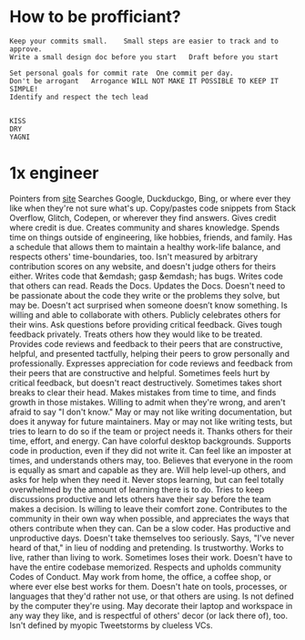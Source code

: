 # How to be profficiant?		
	Keep your commits small.	Small steps are easier to track and to approve.
	Write a small design doc before you start	Draft before you start
		
	Set personal goals for commit rate 	One commit per day.
	Don't be arrogant	Arrogance WILL NOT MAKE IT POSSIBLE TO KEEP IT SIMPLE!
	Identify and respect the tech lead	
		
		
	KISS	
	DRY	
	YAGNI	

# 1x engineer
Pointers from [site](https://1x.engineer/)
Searches Google, Duckduckgo, Bing, or where ever they like when they're not sure what's up.
Copy/pastes code snippets from Stack Overflow, Glitch, Codepen, or wherever they find answers.
Gives credit where credit is due.
Creates community and shares knowledge.
Spends time on things outside of engineering, like hobbies, friends, and family.
Has a schedule that allows them to maintain a healthy work-life balance, and respects others' time-boundaries, too.
Isn't measured by arbitrary contribution scores on any website, and doesn't judge others for theirs either.
Writes code that &emdash; gasp &emdash; has bugs.
Writes code that others can read.
Reads the Docs.
Updates the Docs.
Doesn't need to be passionate about the code they write or the problems they solve, but may be.
Doesn't act surprised when someone doesn’t know something.
Is willing and able to collaborate with others.
Publicly celebrates others for their wins.
Ask questions before providing critical feedback.
Gives tough feedback privately.
Treats others how they would like to be treated.
Provides code reviews and feedback to their peers that are constructive, helpful, and presented tactfully, helping their peers to grow personally and professionally.
Expresses appreciation for code reviews and feedback from their peers that are constructive and helpful.
Sometimes feels hurt by critical feedback, but doesn't react destructively.
Sometimes takes short breaks to clear their head.
Makes mistakes from time to time, and finds growth in those mistakes.
Willing to admit when they're wrong, and aren't afraid to say "I don't know."
May or may not like writing documentation, but does it anyway for future maintainers.
May or may not like writing tests, but tries to learn to do so if the team or project needs it.
Thanks others for their time, effort, and energy.
Can have colorful desktop backgrounds.
Supports code in production, even if they did not write it.
Can feel like an imposter at times, and understands others may, too.
Believes that everyone in the room is equally as smart and capable as they are.
Will help level-up others, and asks for help when they need it.
Never stops learning, but can feel totally overwhelmed by the amount of learning there is to do.
Tries to keep discussions productive and lets others have their say before the team makes a decision.
Is willing to leave their comfort zone.
Contributes to the community in their own way when possible, and appreciates the ways that others contribute when they can.
Can be a slow coder.
Has productive and unproductive days.
Doesn't take themselves too seriously.
Says, "I've never heard of that," in lieu of nodding and pretending.
Is trustworthy.
Works to live, rather than living to work.
Sometimes loses their work.
Doesn't have to have the entire codebase memorized.
Respects and upholds community Codes of Conduct.
May work from home, the office, a coffee shop, or where ever else best works for them.
Doesn't hate on tools, processes, or languages that they'd rather not use, or that others are using.
Is not defined by the computer they're using.
May decorate their laptop and workspace in any way they like, and is respectful of others' decor (or lack there of), too.
Isn't defined by myopic Tweetstorms by clueless VCs.
